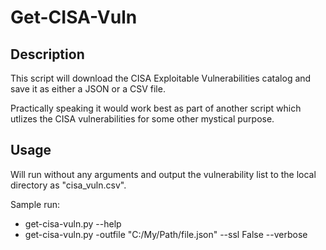 # Get-CISA-Vuln

## Description
This script will download the CISA Exploitable Vulnerabilities catalog and save it as either a JSON or a CSV file.

Practically speaking it would work best as part of another script which utlizes the CISA vulnerabilities for some other mystical purpose.

## Usage
Will run without any arguments and output the vulnerability list to the local directory as "cisa_vuln.csv".

Sample run:

 - get-cisa-vuln.py --help
 - get-cisa-vuln.py -outfile "C:/My/Path/file.json" --ssl False --verbose
